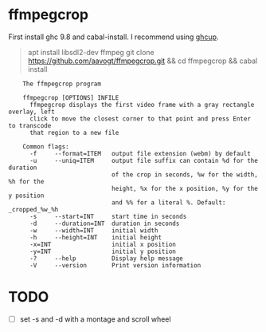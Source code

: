 # ffmpegcrop

First install ghc 9.8 and cabal-install. I recommend using [ghcup](https://www.haskell.org/ghcup/install/).

> apt install libsdl2-dev ffmpeg
> git clone https://github.com/aavogt/ffmpegcrop.git && cd ffmpegcrop && cabal install

        The ffmpegcrop program
        
        ffmpegcrop [OPTIONS] INFILE
          ffmpegcrop displays the first video frame with a gray rectangle overlay, left
          click to move the closest corner to that point and press Enter to transcode
          that region to a new file
        
        Common flags:
          -f     --format=ITEM   output file extension (webm) by default
          -u     --uniq=ITEM     output file suffix can contain %d for the duration
                                 of the crop in seconds, %w for the width, %h for the
                                 height, %x for the x position, %y for the y position
                                 and %% for a literal %. Default: _cropped_%w_%h
          -s     --start=INT     start time in seconds
          -d     --duration=INT  duration in seconds
          -w     --width=INT     initial width
          -h     --height=INT    initial height
          -x=INT                 initial x position
          -y=INT                 initial y position
          -?     --help          Display help message
          -V     --version       Print version information

# TODO

- [ ] set -s and -d with a montage and scroll wheel
